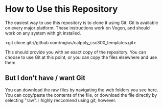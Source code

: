 # How to Use this Repository

The easiest way to use this repository is to clone it using Git.  Git is
available on every major platform.  These instructions work on Vogon, and
should work on any system with git installed.

 <git clone git://github.com/mgius/calpoly_csc300_templates.git>

This should provide you with an exact copy of the repository.  You can choose
to use Git at this point, or you can copy the files elsewhere and use them.

## But I don't have / want Git

You can download the raw files by navigating the web folders you see here.  You
can copy/paste the contents of the file, or download the file directly by
selecting "raw". I highly reccomend using git, however.
